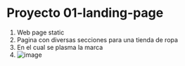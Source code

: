 # Proyecto 01-landing-page
1. Web page static
2. Pagina con diversas secciones para una tienda de ropa 
3. En el cual se plasma la marca 
4. ![image](https://user-images.githubusercontent.com/22103064/176337645-d8e1085a-e389-4a23-8a7a-45b9b6552bd5.png)
